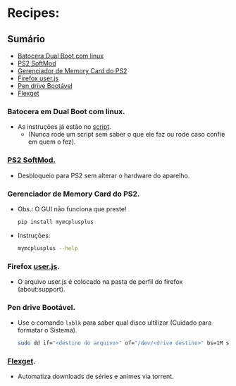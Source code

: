 # Recipes:
## Sumário
  * [Batocera Dual Boot com linux](https://github.com/alannssantos/recipes/#batocera-em-dual-boot-com-linux)
  * [PS2 SoftMod](https://github.com/alannssantos/recipes/#ps2-softmod)
  * [Gerenciador de Memory Card do PS2](https://github.com/alannssantos/recipes/#gerenciador-de-memory-card-do-ps2)
  * [Firefox user.js](https://github.com/alannssantos/recipes/#firefox-user.js)
  * [Pen drive Bootável](https://github.com/alannssantos/recipes/edit/main/archives/Flexget.md#pen-drive-boot%C3%A1vel)
  * [Flexget](https://github.com/alannssantos/recipes/edit/main/archives/Flexget.md#flexget)
### Batocera em Dual Boot com linux.
   * As instruções já estão no [script](https://raw.githubusercontent.com/alannssantos/recipes/refs/heads/main/archives/15_batocera).
     * (Nunca rode um script sem saber o que ele faz ou rode caso confie em quem o fez).
### [PS2 SoftMod.](https://github.com/alannssantos/recipes/blob/main/archives/PS2_SoftMod.md)
   * Desbloqueio para PS2 sem alterar o hardware do aparelho.
### Gerenciador de Memory Card do PS2.
   * Obs.: O GUI não funciona que preste!
     ```bash
     pip install mymcplusplus
     ```
   * Instruções:
     ```bash
     mymcplusplus --help
     ```
### Firefox [user.js](https://raw.githubusercontent.com/alannssantos/recipes/refs/heads/main/archives/user.js).
   * O arquivo user.js é colocado na pasta de perfil do firefox (about:support).
### Pen drive Bootável.
   * Use o comando `lsblk` para saber qual disco ultilizar (Cuidado para formatar o Sistema).
     ```bash
     sudo dd if="<destino do arquivo>" of="/dev/<drive destino>" bs=1M status=progress
     ```
### [Flexget](https://github.com/alannssantos/recipes/blob/main/archives/Flexget.md).
   * Automatiza downloads de séries e animes via torrent.

